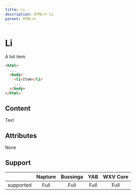 ```yaml
---
title: Li
description: HTML++ Li
parent: HTML++
---
```

# Li

A list item.

```html
<html>
  ...
  <body>
    <li>Item</li>
    ...
  </body>
</html>
```

## Content

Text

## Attributes

None

## Support

|           | Napture | Bussinga | YAB  | WXV Core |
| --------- | :-----: | :------: | :--: | :------: |
| supported | Full    | Full     | Full | Full     |
